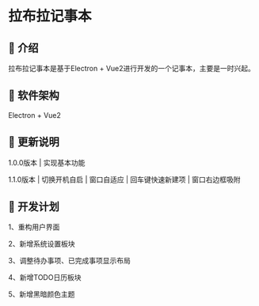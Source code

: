 # 拉布拉记事本

## 🎉 介绍
拉布拉记事本是基于Electron + Vue2进行开发的一个记事本，主要是一时兴起。

## 🎁 软件架构
Electron + Vue2

## 🧨 更新说明
1.0.0版本 | 实现基本功能

1.1.0版本 | 切换开机自启 | 窗口自适应 | 回车键快速新建项 | 窗口右边框吸附

## 🍚 开发计划
1、重构用户界面

2、新增系统设置板块

3、调整待办事项、已完成事项显示布局

4、新增TODO日历板块

5、新增黑暗颜色主题
